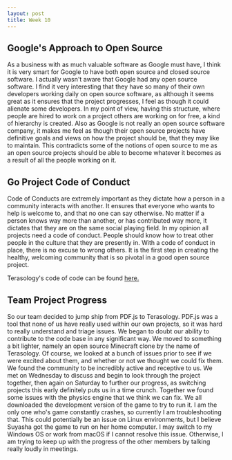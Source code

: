 ```yaml
---
layout: post
title: Week 10
---
```


## Google's Approach to Open Source
As a business with as much valuable software as Google must have, I think it is very smart for Google to have both open source and closed source software. I actually wasn't aware that Google had any open source software. I find it very interesting that they have so many of their own developers working daily on open source software, as although it seems great as it ensures that the project progresses, I feel as though it could alienate some developers. In my point of view, having this structure, where people are hired to work on a project others are working on for free, a kind of hierarchy is created. Also as Google is not really an open source software company, it makes me feel as though their open source projects have definitive goals and views on how the project should be, that they may like to maintain. This contradicts some of the notions of open source to me as an open source projects should be able to become whatever it becomes as a result of all the people working on it.

## Go Project Code of Conduct
Code of Conducts are extremely important as they dictate how a person in a community interacts with another. It ensures that everyone who wants to help is welcome to, and that no one can say otherwise. No matter if a person knows way more than another, or has contributed way more, it dictates that they are on the same social playing field. In my opinion all projects need a code of conduct. People should know how to treat other people in the culture that they are presently in. With a code of conduct in place, there is no excuse to wrong others. It is the first step in creating the healthy, welcoming community that is so pivotal in a good open source project.

Terasology's code of code can be found [here.](https://github.com/MovingBlocks/Terasology/blob/develop/docs/Conduct.md)

## Team Project Progress
So our team decided to jump ship from PDF.js to Terasology. PDF.js was a tool that none of us have really used within our own projects, so it was hard to really understand and triage issues. We began to doubt our ability to contribute to the code base in any significant way. We moved to something a bit lighter, namely an open source Minecraft clone by the name of Terasology. Of course, we looked at a bunch of issues prior to see if we were excited about them, and whether or not we thought we could fix them. We found the community to be incredibly active and receptive to us. We met on Wednesday to discuss and begin to look through the project together, then again on Saturday to further our progress, as switching projects this early definitely puts us in a time crunch. Together we found some issues with the physics engine that we think we can fix. We all downloaded the development version of the game to try to run it. I am the only one who's game constantly crashes, so currently I am troubleshooting that. This could potentially be an issue on Linux environments, but I believe Suyasha got the game to run on her home computer. I may switch to my Windows OS or work from macOS if I cannot resolve this issue. Otherwise, I am trying to keep up with the progress of the other members by talking really loudly in meetings. 
